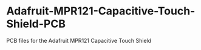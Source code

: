 # Adafruit-MPR121-Capacitive-Touch-Shield-PCB
PCB files for the Adafruit MPR121 Capacitive Touch Shield
